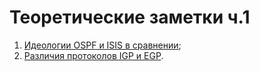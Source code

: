 # Теоретические заметки ч.1

1. [Идеологии OSPF и ISIS в сравнении](igp_egp.md); 
2. [Различия протоколов IGP и EGP](ospf_vs_isis_ideology.md).
